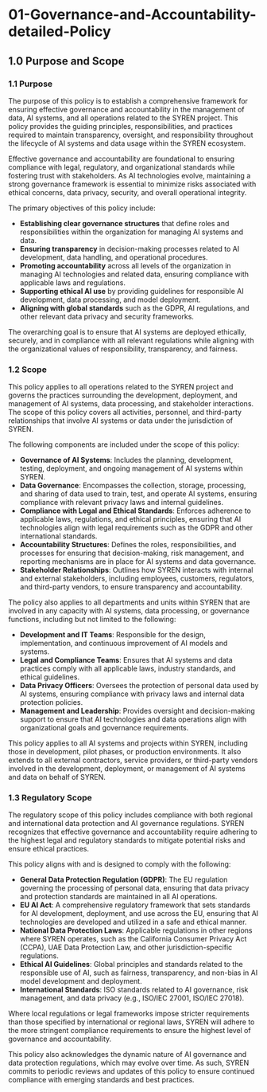 # 01-Governance-and-Accountability-detailed-Policy

## 1.0 Purpose and Scope

### 1.1 Purpose

The purpose of this policy is to establish a comprehensive framework for ensuring effective governance and accountability in the management of data, AI systems, and all operations related to the SYREN project. This policy provides the guiding principles, responsibilities, and practices required to maintain transparency, oversight, and responsibility throughout the lifecycle of AI systems and data usage within the SYREN ecosystem.

Effective governance and accountability are foundational to ensuring compliance with legal, regulatory, and organizational standards while fostering trust with stakeholders. As AI technologies evolve, maintaining a strong governance framework is essential to minimize risks associated with ethical concerns, data privacy, security, and overall operational integrity.

The primary objectives of this policy include:

- **Establishing clear governance structures** that define roles and responsibilities within the organization for managing AI systems and data.
- **Ensuring transparency** in decision-making processes related to AI development, data handling, and operational procedures.
- **Promoting accountability** across all levels of the organization in managing AI technologies and related data, ensuring compliance with applicable laws and regulations.
- **Supporting ethical AI use** by providing guidelines for responsible AI development, data processing, and model deployment.
- **Aligning with global standards** such as the GDPR, AI regulations, and other relevant data privacy and security frameworks.

The overarching goal is to ensure that AI systems are deployed ethically, securely, and in compliance with all relevant regulations while aligning with the organizational values of responsibility, transparency, and fairness.

### 1.2 Scope

This policy applies to all operations related to the SYREN project and governs the practices surrounding the development, deployment, and management of AI systems, data processing, and stakeholder interactions. The scope of this policy covers all activities, personnel, and third-party relationships that involve AI systems or data under the jurisdiction of SYREN.

The following components are included under the scope of this policy:

- **Governance of AI Systems**: Includes the planning, development, testing, deployment, and ongoing management of AI systems within SYREN.
- **Data Governance**: Encompasses the collection, storage, processing, and sharing of data used to train, test, and operate AI systems, ensuring compliance with relevant privacy laws and internal guidelines.
- **Compliance with Legal and Ethical Standards**: Enforces adherence to applicable laws, regulations, and ethical principles, ensuring that AI technologies align with legal requirements such as the GDPR and other international standards.
- **Accountability Structures**: Defines the roles, responsibilities, and processes for ensuring that decision-making, risk management, and reporting mechanisms are in place for AI systems and data governance.
- **Stakeholder Relationships**: Outlines how SYREN interacts with internal and external stakeholders, including employees, customers, regulators, and third-party vendors, to ensure transparency and accountability.

The policy also applies to all departments and units within SYREN that are involved in any capacity with AI systems, data processing, or governance functions, including but not limited to the following:

- **Development and IT Teams**: Responsible for the design, implementation, and continuous improvement of AI models and systems.
- **Legal and Compliance Teams**: Ensures that AI systems and data practices comply with all applicable laws, industry standards, and ethical guidelines.
- **Data Privacy Officers**: Oversees the protection of personal data used by AI systems, ensuring compliance with privacy laws and internal data protection policies.
- **Management and Leadership**: Provides oversight and decision-making support to ensure that AI technologies and data operations align with organizational goals and governance requirements.

This policy applies to all AI systems and projects within SYREN, including those in development, pilot phases, or production environments. It also extends to all external contractors, service providers, or third-party vendors involved in the development, deployment, or management of AI systems and data on behalf of SYREN.

### 1.3 Regulatory Scope

The regulatory scope of this policy includes compliance with both regional and international data protection and AI governance regulations. SYREN recognizes that effective governance and accountability require adhering to the highest legal and regulatory standards to mitigate potential risks and ensure ethical practices.

This policy aligns with and is designed to comply with the following:

- **General Data Protection Regulation (GDPR)**: The EU regulation governing the processing of personal data, ensuring that data privacy and protection standards are maintained in all AI operations.
- **EU AI Act**: A comprehensive regulatory framework that sets standards for AI development, deployment, and use across the EU, ensuring that AI technologies are developed and utilized in a safe and ethical manner.
- **National Data Protection Laws**: Applicable regulations in other regions where SYREN operates, such as the California Consumer Privacy Act (CCPA), UAE Data Protection Law, and other jurisdiction-specific regulations.
- **Ethical AI Guidelines**: Global principles and standards related to the responsible use of AI, such as fairness, transparency, and non-bias in AI model development and deployment.
- **International Standards**: ISO standards related to AI governance, risk management, and data privacy (e.g., ISO/IEC 27001, ISO/IEC 27018).

Where local regulations or legal frameworks impose stricter requirements than those specified by international or regional laws, SYREN will adhere to the more stringent compliance requirements to ensure the highest level of governance and accountability.

This policy also acknowledges the dynamic nature of AI governance and data protection regulations, which may evolve over time. As such, SYREN commits to periodic reviews and updates of this policy to ensure continued compliance with emerging standards and best practices.
